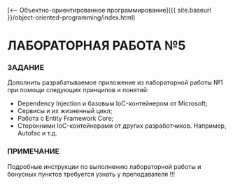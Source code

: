 [⟵ Объектно-ориентированное программирование]({{ site.baseurl }}/object-oriented-programming/index.html)

# **ЛАБОРАТОРНАЯ РАБОТА №5**

### **ЗАДАНИЕ**

Дополнить разрабатываемое приложение из лабораторной работы №1 при помощи следующих принципов и понятий:
*	Dependency Injection и базовым IoC-контейнером от Microsoft;
*	Сервисы и их жизненный цикл;
*	Работа с Entity Framework Core;
*	Сторонними IoC-контейнерами от других разработчиков. Например, Autofac и т.д.

### **ПРИМЕЧАНИЕ**

Подробные инструкции по выполнению лабораторной работы и бонусных пунктов требуется узнать у преподавателя !!!
